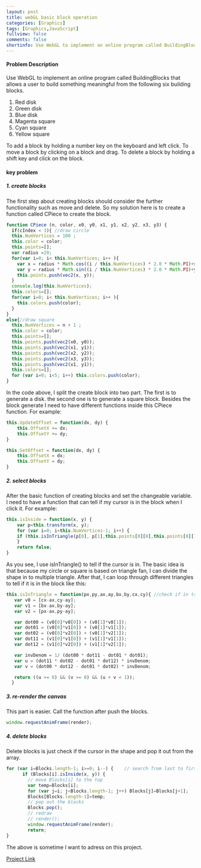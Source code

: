 ```yaml
---
layout: post
title: webGL basic block operation
categories: [Graphics]
tags: [Graphics,JavaScript]
fullview: false
comments: false
shortinfo: Use WebGL to implement an online program called BuildingBlocks that allows a user to build something meaningful blocks.
---
```

#### Problem Description
Use WebGL to implement an online program called BuildingBlocks that allows a user
to build something meaningful from the following six building blocks.
1.	Red disk
2.	Green disk
3.	Blue disk
4.	Magenta square
5.	Cyan square
6.	Yellow square

To add a block by holding a number key on the keyboard and left click.
To move a block by clicking on a block and drag.
To delete a block by holding a shift key and click on the block.

#### key problem
##### 1. create blocks
The first step about creating blocks should consider the further functionality
such as move and delete. So my solution here is to create a function called CPiece
to create the block.

```javascript
function CPiece (n, color, x0, y0, x1, y1, x2, y2, x3, y3) {
  if(cIndex < 3){ //draw circle
  this.NumVertices = 100 ;
  this.color = color;
  this.points=[];
  var radius =20;
  for(var i=0; i< this.NumVertices; i++ ){
    var x = radius * Math.cos((i / this.NumVertices) * 2.0 * Math.PI)+x0;
    var y = radius * Math.sin((i / this.NumVertices) * 2.0 * Math.PI)+y0;
    this.points.push(vec2(x, y));
  }
  console.log(this.NumVertices);
  this.colors=[];
  for(var i=0; i< this.NumVertices; i++ ){
    this.colors.push(color);
  }
}
else{//draw square
  this.NumVertices = n + 1 ;
  this.color = color;
  this.points=[];
  this.points.push(vec2(x0, y0));
  this.points.push(vec2(x1, y1));
  this.points.push(vec2(x2, y2));
  this.points.push(vec2(x3, y3));
  this.points.push(vec2(x1, y1));
  this.colors=[];
  for (var i=0; i<5; i++) this.colors.push(color);
}
```
In the code above, I split the create block into two part. The first is to generate
a disk. the second one is to generate a square block. Besides the block generate
I need to have different functions inside this CPiece function. For example:
```javascript
this.UpdateOffset = function(dx, dy) {
    this.OffsetX += dx;
    this.OffsetY += dy;
}

this.SetOffset = function(dx, dy) {
    this.OffsetX = dx;
    this.OffsetY = dy;
}
```

##### 2. select blocks
After the basic function of creating blocks and set the changeable variable. I
need to have a function that can tell if my cursor is in the block when I click it.
For example:

 ```javascript
this.isInside = function(x, y) {
     var p=this.transform(x, y);
     for (var i=0; i<this.NumVertices-1; i++) {
     if (this.isInTriangle(p[0], p[1],this.points[0][0],this.points[0][1], this.points[i][0],this.points[i][1],this.points[i+1][0],this.points[i+1][1])) return true;
     }
     return false;
}
```
As you see, I use isInTriangle() to tell if the cursor is in. The basic idea is that
because my circle or square is based on triangle fan, I can divide the shape in to
multiple triangle. After that, I can loop through different triangles to tell if
it is in the block like this:
```javascript
this.isInTriangle = function(px,py,ax,ay,bx,by,cx,cy){ //check if in triangle
   var v0 = [cx-ax,cy-ay];
   var v1 = [bx-ax,by-ay];
   var v2 = [px-ax,py-ay];

   var dot00 = (v0[0]*v0[0]) + (v0[1]*v0[1]);
   var dot01 = (v0[0]*v1[0]) + (v0[1]*v1[1]);
   var dot02 = (v0[0]*v2[0]) + (v0[1]*v2[1]);
   var dot11 = (v1[0]*v1[0]) + (v1[1]*v1[1]);
   var dot12 = (v1[0]*v2[0]) + (v1[1]*v2[1]);

   var invDenom = 1/ (dot00 * dot11 - dot01 * dot01);
   var u = (dot11 * dot02 - dot01 * dot12) * invDenom;
   var v = (dot00 * dot12 - dot01 * dot02) * invDenom;

   return ((u >= 0) && (v >= 0) && (u + v < 1));
  }
```
##### 3. re-render the canvas
This part is easier. Call the function after push the blocks.
```javascript
window.requestAnimFrame(render);
```
##### 4. delete blocks
Delete blocks is just check if the cursor in the shape and pop it out from the array.
```javascript
for (var i=Blocks.length-1; i>=0; i--) {	// search from last to first
      if (Blocks[i].isInside(x, y)) {
        // move Blocks[i] to the top
        var temp=Blocks[i];
        for (var j=i; j<Blocks.length-1; j++) Blocks[j]=Blocks[j+1];
        Blocks[Blocks.length-1]=temp;
        // pop out the blocks
        Blocks.pop();
        // redraw
        // render();
        window.requestAnimFrame(render);
        return;
}
```
The above is sometime I want to adress on this project.


[Project Link](https://scao7.github.io/cs435/project2/Buildingblocks.html)
